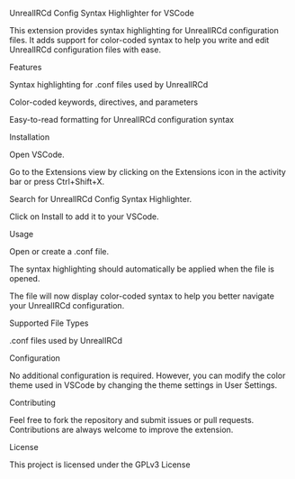 UnrealIRCd Config Syntax Highlighter for VSCode

This extension provides syntax highlighting for UnrealIRCd configuration files. It adds support for color-coded syntax to help you write and edit UnrealIRCd configuration files with ease.

Features

Syntax highlighting for .conf files used by UnrealIRCd

Color-coded keywords, directives, and parameters

Easy-to-read formatting for UnrealIRCd configuration syntax

Installation

Open VSCode.

Go to the Extensions view by clicking on the Extensions icon in the activity bar or press Ctrl+Shift+X.

Search for UnrealIRCd Config Syntax Highlighter.

Click on Install to add it to your VSCode.

Usage

Open or create a .conf file.

The syntax highlighting should automatically be applied when the file is opened.

The file will now display color-coded syntax to help you better navigate your UnrealIRCd configuration.

Supported File Types

.conf files used by UnrealIRCd

Configuration

No additional configuration is required. However, you can modify the color theme used in VSCode by changing the theme settings in User Settings.

Contributing

Feel free to fork the repository and submit issues or pull requests. Contributions are always welcome to improve the extension.

License

This project is licensed under the GPLv3 License
